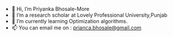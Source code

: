 - 👋 Hi, I’m Priyanka Bhosale-More
- 👀 I’m a research scholar at Lovely Professional University,Punjab
- 🌱 I’m currently learning Optimization algorithms.
- 📫 You can email me on : prianca.bhosale@gmail.com

<!---
priancabhosale/priancabhosale is a ✨ special ✨ repository because its `README.md` (this file) appears on your GitHub profile.
You can click the Preview link to take a look at your changes.
--->
